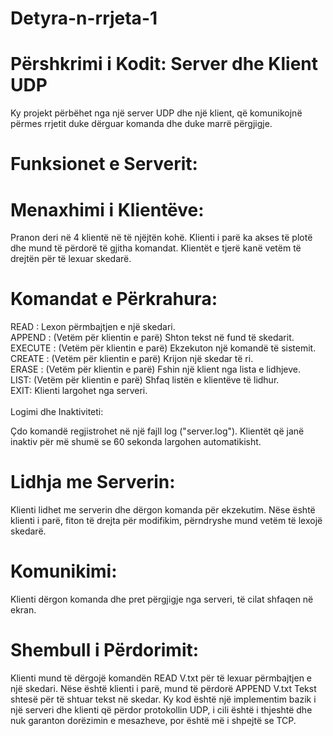 # Detyra-n-rrjeta-1

 # Përshkrimi i Kodit: Server dhe Klient UDP
Ky projekt përbëhet nga një server UDP dhe një klient, që komunikojnë përmes rrjetit duke dërguar komanda dhe duke marrë përgjigje.

# Funksionet e Serverit:
# Menaxhimi i Klientëve:
Pranon deri në 4 klientë në të njëjtën kohë.
Klienti i parë ka akses të plotë dhe mund të përdorë të gjitha komandat.
Klientët e tjerë kanë vetëm të drejtën për të lexuar skedarë.

# Komandat e Përkrahura:
READ <file>: Lexon përmbajtjen e një skedari. <br>
APPEND <file> <text>: (Vetëm për klientin e parë) Shton tekst në fund të skedarit. <br>
EXECUTE <command>: (Vetëm për klientin e parë) Ekzekuton një komandë të sistemit. <br>
CREATE <file>: (Vetëm për klientin e parë) Krijon një skedar të ri. <br>
ERASE <client>: (Vetëm për klientin e parë) Fshin një klient nga lista e lidhjeve. <br>
LIST: (Vetëm për klientin e parë) Shfaq listën e klientëve të lidhur. <br>
EXIT: Klienti largohet nga serveri. <br> <br>
Logimi dhe Inaktiviteti: <br>

Çdo komandë regjistrohet në një fajll log ("server.log").
Klientët që janë inaktiv për më shumë se 60 sekonda largohen automatikisht.

# Lidhja me Serverin:
Klienti lidhet me serverin dhe dërgon komanda për ekzekutim.
Nëse është klienti i parë, fiton të drejta për modifikim, përndryshe mund vetëm të lexojë skedarë.

# Komunikimi:
Klienti dërgon komanda dhe pret përgjigje nga serveri, të cilat shfaqen në ekran.

# Shembull i Përdorimit:
Klienti mund të dërgojë komandën READ V.txt për të lexuar përmbajtjen e një skedari.
Nëse është klienti i parë, mund të përdorë APPEND V.txt Tekst shtesë për të shtuar tekst në skedar.
Ky kod është një implementim bazik i një serveri dhe klienti që përdor protokollin UDP, i cili është i thjeshtë dhe nuk garanton dorëzimin e mesazheve, por është më i shpejtë se TCP.
